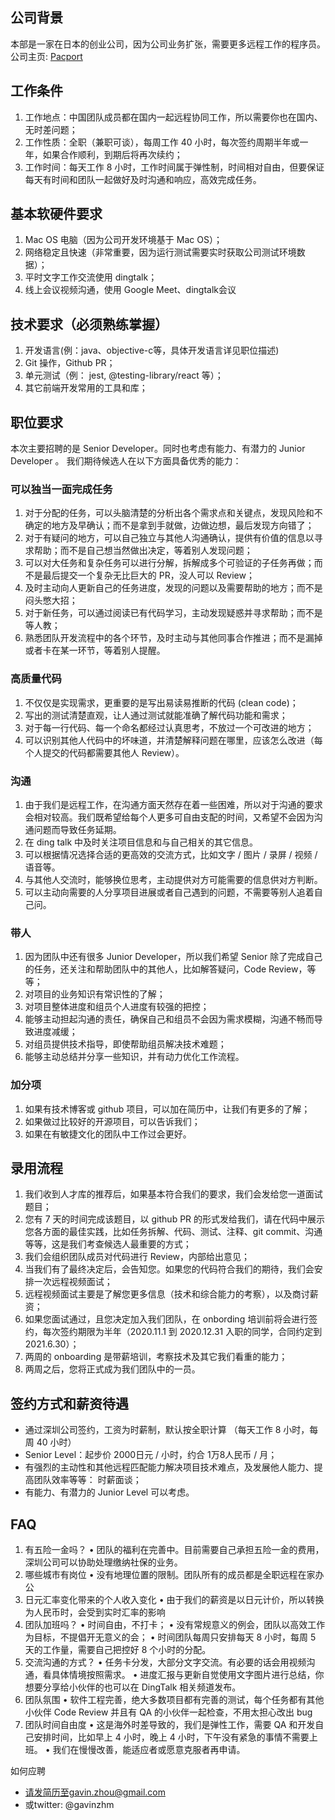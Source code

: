 ## 公司背景

本部是一家在日本的创业公司，因为公司业务扩张，需要更多远程工作的程序员。
公司主页: [Pacport](https://pacport.com)

## 工作条件

1. 工作地点：中国团队成员都在国内一起远程协同工作，所以需要你也在国内、无时差问题；
2. 工作性质：全职（兼职可谈），每周工作 40 小时，每次签约周期半年或一年，如果合作顺利，到期后将再次续约；
3. 工作时间：每天工作 8 小时，工作时间属于弹性制，时间相对自由，但要保证每天有时间和团队一起做好及时沟通和响应，高效完成任务。

## 基本软硬件要求

1. Mac OS 电脑（因为公司开发环境基于 Mac OS）；
2. 网络稳定且快速（非常重要，因为运行测试需要实时获取公司测试环境数据）；
3. 平时文字工作交流使用 dingtalk；
4. 线上会议视频沟通，使用 Google Meet、dingtalk会议

## 技术要求（必须熟练掌握）

1. 开发语言(例：java、objective-c等，具体开发语言详见职位描述)
2. Git 操作，Github PR；
3. 单元测试（例： jest, @testing-library/react 等）；
4. 其它前端开发常用的工具和库；

## 职位要求

本次主要招聘的是 Senior Developer。同时也考虑有能力、有潜力的 Junior Developer 。
我们期待候选人在以下方面具备优秀的能力：

### 可以独当一面完成任务

1. 对于分配的任务，可以头脑清楚的分析出各个需求点和关键点，发现风险和不确定的地方及早确认；而不是拿到手就做，边做边想，最后发现方向错了；
2. 对于有疑问的地方，可以自己独立与其他人沟通确认，提供有价值的信息以寻求帮助；而不是自己想当然做出决定，等着别人发现问题；
3. 可以对大任务和复杂任务可以进行分解，拆解成多个可验证的子任务再做；而不是最后提交一个复杂无比巨大的 PR，没人可以 Review；
4. 及时主动向人更新自己的任务进度，发现的问题以及需要帮助的地方；而不是闷头憋大招；
5. 对于新任务，可以通过阅读已有代码学习，主动发现疑惑并寻求帮助；而不是等人教；
6. 熟悉团队开发流程中的各个环节，及时主动与其他同事合作推进；而不是漏掉或者卡在某一环节，等着别人提醒。

### 高质量代码

1. 不仅仅是实现需求，更重要的是写出易读易推断的代码 (clean code)；
2. 写出的测试清楚直观，让人通过测试就能准确了解代码功能和需求；
3. 对于每一行代码、每一个命名都经过认真思考，不放过一个可改进的地方；
4. 可以识别其他人代码中的坏味道，并清楚解释问题在哪里，应该怎么改进（每个人提交的代码都需要其他人 Review）。

### 沟通

1. 由于我们是远程工作，在沟通方面天然存在着一些困难，所以对于沟通的要求会相对较高。我们既希望给每个人更多可自由支配的时间，又希望不会因为沟通问题而导致任务延期。
2. 在 ding talk 中及时关注项目信息和与自己相关的其它信息。
3. 可以根据情况选择合适的更高效的交流方式，比如文字 / 图片 / 录屏 / 视频 / 语音等。
4. 与其他人交流时，能够换位思考，主动提供对方可能需要的信息供对方判断。
5. 可以主动向需要的人分享项目进展或者自己遇到的问题，不需要等别人追着自己问。

### 带人

1. 因为团队中还有很多 Junior Developer，所以我们希望 Senior 除了完成自己的任务，还关注和帮助团队中的其他人，比如解答疑问，Code Review，等等；
2. 对项目的业务知识有常识性的了解；
3. 对项目整体进度和组员个人进度有较强的把控；
4. 能够主动担起沟通的责任，确保自己和组员不会因为需求模糊，沟通不畅而导致进度减缓；
5. 对组员提供技术指导，即使帮助组员解决技术难题；
6. 能够主动总结并分享一些知识，并有动力优化工作流程。

### 加分项

1. 如果有技术博客或 github 项目，可以加在简历中，让我们有更多的了解；
2. 如果做过比较好的开源项目，可以告诉我们；
3. 如果在有敏捷文化的团队中工作过会更好。

## 录用流程

1. 我们收到人才库的推荐后，如果基本符合我们的要求，我们会发给您一道面试题目；
2. 您有 7 天的时间完成该题目，以 github PR 的形式发给我们，请在代码中展示您各方面的最佳实践，比如任务拆解、代码、测试、注释、git commit、沟通等等，这是我们考查候选人最重要的方式；
3. 我们会组织团队成员对代码进行 Review，内部给出意见；
4. 当我们有了最终决定后，会告知您。如果您的代码符合我们的期待，我们会安排一次远程视频面试；
5. 远程视频面试主要是了解您更多信息（技术和综合能力的考察），以及商讨薪资；
6. 如果您面试通过，且您决定加入我们团队，在 onbording 培训前将会进行签约，每次签约期限为半年（2020.11.1 到 2020.12.31 入职的同学，合同约定到 2021.6.30）；
7. 两周的 onboarding 是带薪培训，考察技术及其它我们看重的能力；
8. 两周之后，您将正式成为我们团队中的一员。

## 签约方式和薪资待遇

- 通过深圳公司签约，工资为时薪制，默认按全职计算 （每天工作 8 小时，每周 40 小时）
- Senior Level：起步价 2000日元 / 小时，约合 1万8人民币 / 月；
- 有强烈的主动性和其他远程匹配能力解决项目技术难点，及发展他人能力、提高团队效率等等： 时薪面谈；
- 有能力、有潜力的 Junior Level 可以考虑。

## FAQ

1. 有五险一金吗？
• 团队的福利在完善中。目前需要自己承担五险一金的费用，深圳公司可以协助处理缴纳社保的业务。
2. 哪些城市有岗位
• 没有地理位置的限制。团队所有的成员都是全职远程在家办公
3. 日元汇率变化带来的个人收入变化
• 由于我们的薪资是以日元计价，所以转换为人民币时，会受到实时汇率的影响
4. 团队加班吗？
• 时间自由，不打卡；
• 没有常规意义的例会，团队以高效工作为目标，不提倡开无意义的会；
• 时间团队每周只安排每天 8 小时，每周 5 天的工作量，需要自己把控好 8 个小时的分配。
5. 交流沟通的方式？
• 任务卡分发，大部分文字交流。有必要的话会用视频沟通，看具体情境按照需求。
• 进度汇报与更新自觉使用文字图片进行总结，你想要分享给小伙伴的也可以在 DingTalk 相关频道发布。
6. 团队氛围
• 软件工程完善，绝大多数项目都有完善的测试，每个任务都有其他小伙伴 Code Review 并且有 QA 的小伙伴一起检查，不用太担心改出 bug
7. 团队时间自由度
• 这是海外时差导致的，我们是弹性工作，需要 QA 和开发自己安排时间，比如早上 4 小时，晚上 4 小时，下午没有紧急的事情不需要上班。
• 我们在慢慢改善，能适应者或愿意克服者再申请。

如何应聘
- 请发简历至gavin.zhou@gmail.com
- 或twitter: @gavinzhm
